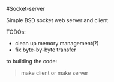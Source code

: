 #Socket-server

Simple BSD socket web server and client

TODOs:
- clean up memory management(?)
- fix byte-by-byte transfer

to building the code:
> make client
or
> make server